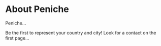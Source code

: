 # About Peniche

Peniche...

Be the first to represent your country and city! Look for a contact on the first page...
